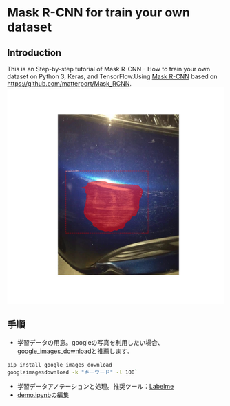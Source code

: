 # Mask R-CNN for train your own dataset
## Introduction
This is an Step-by-step tutorial of Mask R-CNN - How to train your own dataset on Python 3, Keras, and TensorFlow.Using [Mask R-CNN](https://arxiv.org/abs/1703.06870) based on https://github.com/matterport/Mask_RCNN. 
![Car scrach](figures/2.jpg)
## 手順
* 学習データの用意。googleの写真を利用したい場合、[google_images_download](https://github.com/hardikvasa/google-images-download)と推薦します。  
 ```bash
 pip install google_images_download  
 googleimagesdownload -k "キーワード" -l 100` 
 ```
* 学習データアノテーションと処理。推奨ツール：[Labelme](https://github.com/wkentaro/labelme) 
* [demo.ipynb](samples/demo.ipynb)の編集 
 

